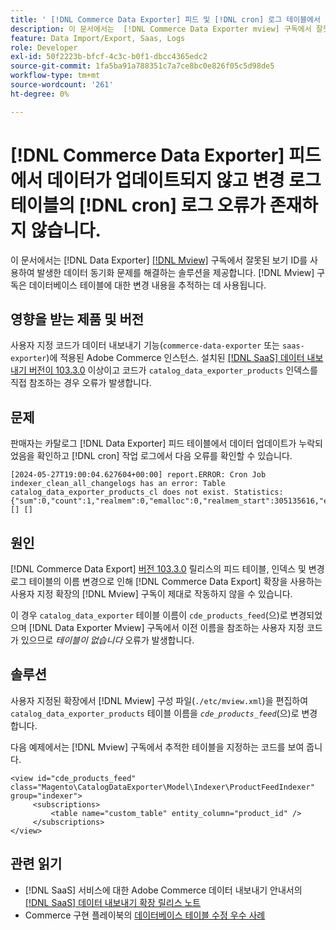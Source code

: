 ```yaml
---
title: ' [!DNL Commerce Data Exporter] 피드 및 [!DNL cron] 로그 테이블에서 업데이트되지 않은 데이터 수정 오류가 존재하지 않습니다.'
description: 이 문서에서는  [!DNL Commerce Data Exporter mview] 구독에서 잘못된 보기 ID를 사용하여 발생한 데이터 동기화 문제를 해결하는 솔루션을 제공합니다.
feature: Data Import/Export, Saas, Logs
role: Developer
exl-id: 50f2223b-bfcf-4c3c-b0f1-dbcc4365edc2
source-git-commit: 1fa5ba91a788351c7a7ce8bc0e826f05c5d98de5
workflow-type: tm+mt
source-wordcount: '261'
ht-degree: 0%

---
```


# [!DNL Commerce Data Exporter] 피드에서 데이터가 업데이트되지 않고 변경 로그 테이블의 [!DNL cron] 로그 오류가 존재하지 않습니다.

이 문서에서는 [!DNL Data Exporter] [[!DNL Mview]](https://developer.adobe.com/commerce/php/development/components/indexing/#mview) 구독에서 잘못된 보기 ID를 사용하여 발생한 데이터 동기화 문제를 해결하는 솔루션을 제공합니다. [!DNL Mview] 구독은 데이터베이스 테이블에 대한 변경 내용을 추적하는 데 사용됩니다.

## 영향을 받는 제품 및 버전

사용자 지정 코드가 데이터 내보내기 기능(`commerce-data-exporter` 또는 `saas-exporter`)에 적용된 Adobe Commerce 인스턴스. 설치된 [[!DNL SaaS] 데이터 내보내기 버전이 103.3.0](https://experienceleague.adobe.com/ko/docs/commerce-merchant-services/saas-data-export/release-notes#release-6) 이상이고 코드가 `catalog_data_exporter_products` 인덱스를 직접 참조하는 경우 오류가 발생합니다.

## 문제

판매자는 카탈로그 [!DNL Data Exporter] 피드 테이블에서 데이터 업데이트가 누락되었음을 확인하고 [!DNL cron] 작업 로그에서 다음 오류를 확인할 수 있습니다.

```
[2024-05-27T19:00:04.627604+00:00] report.ERROR: Cron Job indexer_clean_all_changelogs has an error: Table catalog_data_exporter_products_cl does not exist. Statistics: {"sum":0,"count":1,"realmem":0,"emalloc":0,"realmem_start":305135616,"emalloc_start":283210384} [] [] 
```

## 원인

[!DNL Commerce Data Export] [버전 103.3.0](https://experienceleague.adobe.com/ko/docs/commerce-merchant-services/saas-data-export/release-notes#release-9) 릴리스의 피드 테이블, 인덱스 및 변경 로그 테이블의 이름 변경으로 인해 [!DNL Commerce Data Export] 확장을 사용하는 사용자 지정 확장의 [!DNL Mview] 구독이 제대로 작동하지 않을 수 있습니다.

이 경우 `catalog_data_exporter` 테이블 이름이 `cde_products_feed`(으)로 변경되었으며 [!DNL Data Exporter Mview] 구독에서 이전 이름을 참조하는 사용자 지정 코드가 있으므로 *테이블이 없습니다* 오류가 발생합니다.

## 솔루션

사용자 지정된 확장에서 [!DNL Mview] 구성 파일(```./etc/mview.xml```)을 편집하여 `catalog_data_exporter_products` 테이블 이름을 *`cde_products_feed`*(으)로 변경합니다.

다음 예제에서는 [!DNL Mview] 구독에서 추적한 테이블을 지정하는 코드를 보여 줍니다.

```
<view id="cde_products_feed" class="Magento\CatalogDataExporter\Model\Indexer\ProductFeedIndexer" group="indexer">
     <subscriptions>
         <table name="custom_table" entity_column="product_id" />
     </subscriptions>
</view>
```

## 관련 읽기

* [!DNL SaaS] 서비스에 대한 Adobe Commerce 데이터 내보내기 안내서의 [[!DNL SaaS] 데이터 내보내기 확장 릴리스 노트](https://experienceleague.adobe.com/ko/docs/commerce-merchant-services/saas-data-export/release-notes)
* Commerce 구현 플레이북의 [데이터베이스 테이블 수정 우수 사례](https://experienceleague.adobe.com/ko/docs/commerce-operations/implementation-playbook/best-practices/development/modifying-core-and-third-party-tables#why-adobe-recommends-avoiding-modifications)
